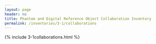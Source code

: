 ```yaml
---
layout: page
header: no
title: Phantom and Digital Reference Object Collaboration Inventory
permalink: /inventories/3-1/collaborations
---
```


{% include 3-1collaborations.html %}
